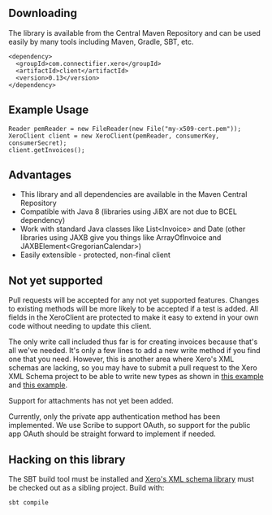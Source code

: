 ## Downloading

The library is available from the Central Maven Repository and can be used easily by many tools including Maven, Gradle, SBT, etc.

    <dependency>
      <groupId>com.connectifier.xero</groupId>
      <artifactId>client</artifactId>
      <version>0.13</version>
    </dependency>

## Example Usage

    Reader pemReader = new FileReader(new File("my-x509-cert.pem"));
    XeroClient client = new XeroClient(pemReader, consumerKey, consumerSecret);
    client.getInvoices();

## Advantages

* This library and all dependencies are available in the Maven Central Repository
* Compatible with Java 8 (libraries using JiBX are not due to BCEL dependency)
* Work with standard Java classes like List&lt;Invoice&gt; and Date (other libraries using JAXB give you things like ArrayOfInvoice and JAXBElement&lt;GregorianCalendar&gt;)
* Easily extensible - protected, non-final client

## Not yet supported

Pull requests will be accepted for any not yet supported features. Changes to existing methods will be more likely to be accepted if a test is added. All fields in the XeroClient are protected to make it easy to extend in your own code without needing to update this client.

The only write call included thus far is for creating invoices because that's all we've needed. It's only a few lines to add a new write method if you find one that you need. However, this is another area where Xero's XML schemas are lacking, so you may have to submit a pull request to the Xero XML Schema project to be able to write new types as shown in [this example](https://github.com/benmccann/XeroAPI-Schemas/commit/334966c6fb6ef2f981a6313082b340fb18075846) and [this example](https://github.com/XeroAPI/XeroAPI-Schemas/commit/58d1fdd66b5f8024d8a3e35b18fb0a563211588a).

Support for attachments has not yet been added.

Currently, only the private app authentication method has been implemented. We use Scribe to support OAuth, so support for the public app OAuth should be straight forward to implement if needed.

## Hacking on this library

The SBT build tool must be installed and [Xero's XML schema library](https://github.com/XeroAPI/XeroAPI-Schemas) must be checked out as a sibling project. Build with:

    sbt compile
